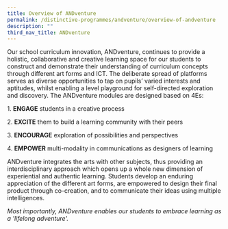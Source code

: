 ```yaml
---
title: Overview of ANDventure
permalink: /distinctive-programmes/andventure/overview-of-andventure
description: ""
third_nav_title: ANDventure
---
```

<div>
<p>Our school curriculum innovation, ANDventure, continues to provide a holistic, collaborative and creative learning space for our students to construct and demonstrate their understanding of curriculum concepts through different art forms and ICT. The deliberate spread of platforms serves as diverse opportunities to tap on pupils&rsquo; varied interests and aptitudes, whilst enabling a level playground for self-directed exploration and discovery. The ANDventure modules are designed based on 4Es:</p>
<p>1. <strong>ENGAGE</strong>&nbsp;students in a creative process</p>
<p>2. <strong>EXCITE</strong>&nbsp;them to build a learning community with their peers</p>
<p>3. <strong>ENCOURAGE</strong>&nbsp;exploration of possibilities and perspectives</p>
<p>4. <strong>EMPOWER</strong>&nbsp;multi-modality in communications as designers of learning</p>
<p>ANDventure integrates the arts with other subjects, thus providing an interdisciplinary approach which opens up a whole new dimension of experiential and authentic learning. Students develop an enduring appreciation of the different art forms, are empowered to design their final product through co-creation, and to communicate their ideas using multiple intelligences.</p>
	
*Most importantly, ANDventure enables our students to embrace learning as a 'lifelong adventure'.*